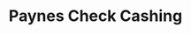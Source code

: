 ---
title: Paynes Check Cashing
slug: paynes-check-cashing
updated-on: '2024-05-30T13:44:31.749Z'
created-on: '2024-05-30T13:41:46.671Z'
published-on: '2024-05-30T13:54:32.469Z'
f_city-state-2:
- cms/city/orange-va.md
- cms/city/culpeper-va.md
- cms/city/harrisonburg-va.md
- cms/city/charlottesville-va.md
- cms/city/ruckersville-va.md
f_locations:
- cms/payday-loan/paynes-check-cashing-24217.md
- cms/payday-loan/paynes-check-cashing-24218.md
- cms/payday-loan/paynes-check-cashing-24219.md
- cms/payday-loan/paynes-check-cashing-24220.md
- cms/payday-loan/paynes-check-cashing-24221.md
- cms/payday-loan/paynes-check-cashing-24222.md
- cms/payday-loan/paynes-check-cashing-24223.md
- cms/payday-loan/paynes-check-cashing-24224.md
f_states:
- cms/state/virginia.md
layout: '[company].html'
tags: company
---